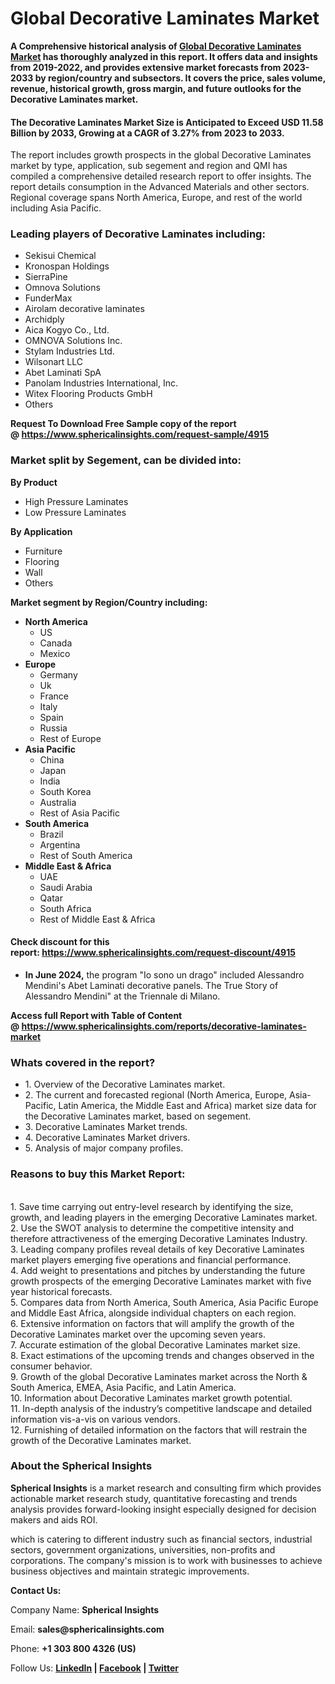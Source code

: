 <h1 class="news-post-title">Global Decorative Laminates Market</h1>
<p><strong>A Comprehensive historical analysis of&nbsp;<a href="https://www.sphericalinsights.com/reports/decorative-laminates-market" target="_blank" rel="noopener">Global Decorative Laminates Market</a>&nbsp;has thoroughly analyzed in this report. It offers data and insights from 2019-2022, and provides extensive market forecasts from 2023-2033 by region/country and subsectors. It covers the price, sales volume, revenue, historical growth, gross margin, and future outlooks for the Decorative Laminates market.</strong></p>
<h4><strong>The Decorative Laminates Market Size is Anticipated to Exceed USD 11.58 Billion by 2033, Growing at a CAGR of 3.27% from 2023 to 2033.</strong></h4>
<p>The report includes growth prospects in the global Decorative Laminates market by type, application, sub segement and region and QMI has compiled a comprehensive detailed research report to offer insights. The report details consumption in the Advanced Materials and other sectors. Regional coverage spans North America, Europe, and rest of the world including Asia Pacific.</p>
<h3><strong>Leading players of Decorative Laminates including:</strong></h3>
<ul>
<li>Sekisui Chemical</li>
<li>Kronospan Holdings</li>
<li>SierraPine</li>
<li>Omnova Solutions&nbsp;</li>
<li>FunderMax</li>
<li>Airolam decorative laminates</li>
<li>Archidply</li>
<li>Aica Kogyo Co., Ltd.</li>
<li>OMNOVA Solutions Inc.</li>
<li>Stylam Industries Ltd.</li>
<li>Wilsonart LLC</li>
<li>Abet Laminati SpA</li>
<li>Panolam Industries International, Inc.</li>
<li>Witex Flooring Products GmbH</li>
<li>Others</li>
</ul>
<p><strong>Request To Download Free Sample copy of the report @&nbsp;<a href="https://www.sphericalinsights.com/request-sample/4915">https://www.sphericalinsights.com/request-sample/4915</a></strong></p>
<h3><strong>Market split by Segement, can be divided into:</strong></h3>
<p><strong>By Product</strong></p>
<ul>
<li>High Pressure Laminates</li>
<li>Low Pressure Laminates</li>
</ul>
<p><strong>By Application</strong></p>
<ul>
<li>Furniture</li>
<li>Flooring</li>
<li>Wall</li>
<li>Others</li>
</ul>
<p><strong>Market segment by Region/Country including:</strong></p>
<ul>
<li><strong>North America</strong>
<ul>
<li>US</li>
<li>Canada</li>
<li>Mexico</li>
</ul>
</li>
<li><strong>Europe</strong>
<ul>
<li>Germany</li>
<li>Uk</li>
<li>France</li>
<li>Italy</li>
<li>Spain</li>
<li>Russia</li>
<li>Rest of Europe</li>
</ul>
</li>
<li><strong>Asia Pacific</strong>
<ul>
<li>China</li>
<li>Japan</li>
<li>India</li>
<li>South Korea</li>
<li>Australia</li>
<li>Rest of Asia Pacific</li>
</ul>
</li>
<li><strong>South America</strong>
<ul>
<li>Brazil</li>
<li>Argentina</li>
<li>Rest of South America</li>
</ul>
</li>
<li><strong>Middle East &amp; Africa</strong>
<ul>
<li>UAE</li>
<li>Saudi Arabia</li>
<li>Qatar</li>
<li>South Africa</li>
<li>Rest of Middle East &amp; Africa</li>
</ul>
</li>
</ul>
<h4>Check discount for this report:&nbsp;<a href="https://www.sphericalinsights.com/request-discount/4915">https://www.sphericalinsights.com/request-discount/4915</a></h4>
<ul>
<li><strong>In June 2024,</strong>&nbsp;the program "Io sono un drago" included Alessandro Mendini's Abet Laminati decorative panels. The True Story of Alessandro Mendini" at the Triennale di Milano.</li>
</ul>
<p><strong>Access full Report with Table of Content @&nbsp;<a href="https://www.sphericalinsights.com/reports/decorative-laminates-market">https://www.sphericalinsights.com/reports/decorative-laminates-market</a>&nbsp;</strong></p>
<h3><strong>Whats covered in the report?</strong></h3>
<ul>
<li>1. Overview of the Decorative Laminates market.</li>
<li>2. The current and forecasted regional (North America, Europe, Asia-Pacific, Latin America, the Middle East and Africa) market size data for the Decorative Laminates market, based on segement.</li>
<li>3. Decorative Laminates Market trends.</li>
<li>4. Decorative Laminates Market drivers.</li>
<li>5. Analysis of major company profiles.</li>
</ul>
<h3><strong>Reasons to buy this Market Report:</strong></h3>
<p><br />1. Save time carrying out entry-level research by identifying the size, growth, and leading players in the emerging Decorative Laminates market.<br />2. Use the SWOT analysis to determine the competitive intensity and therefore attractiveness of the emerging Decorative Laminates Industry.<br />3. Leading company profiles reveal details of key Decorative Laminates market players emerging five operations and financial performance.<br />4. Add weight to presentations and pitches by understanding the future growth prospects of the emerging Decorative Laminates market with five year historical forecasts.<br />5. Compares data from North America, South America, Asia Pacific Europe and Middle East Africa, alongside individual chapters on each region.<br />6. Extensive information on factors that will amplify the growth of the Decorative Laminates market over the upcoming seven years.<br />7. Accurate estimation of the global Decorative Laminates market size.<br />8. Exact estimations of the upcoming trends and changes observed in the consumer behavior.<br />9. Growth of the global Decorative Laminates market across the North &amp; South America, EMEA, Asia Pacific, and Latin America.<br />10. Information about Decorative Laminates market growth potential.<br />11. In-depth analysis of the industry&rsquo;s competitive landscape and detailed information vis-a-vis on various vendors.<br />12. Furnishing of detailed information on the factors that will restrain the growth of the Decorative Laminates market.</p>
<h3><strong>About the Spherical Insights</strong></h3>
<p><strong>Spherical Insights</strong>&nbsp;is a market research and consulting firm which provides actionable market research study, quantitative forecasting and trends analysis provides forward-looking insight especially designed for decision makers and aids ROI.</p>
<p>which is catering to different industry such as financial sectors, industrial sectors, government organizations, universities, non-profits and corporations. The company's mission is to work with businesses to achieve business objectives and maintain strategic improvements.</p>
<p><strong>Contact Us:</strong></p>
<p>Company Name:&nbsp;<strong>Spherical Insights</strong></p>
<p>Email:&nbsp;<strong>sales@sphericalinsights.com</strong></p>
<p>Phone:&nbsp;<strong>+1 303 800 4326 (US)</strong></p>
<p>Follow Us:&nbsp;<strong><a href="https://www.linkedin.com/company/spherical-insight/"><u>LinkedIn</u></a>&nbsp;|&nbsp;<a href="https://www.facebook.com/sphericalinsights22"><u>Facebook</u></a>&nbsp;|&nbsp;<a href="https://twitter.com/SInsights_US"><u>Twitter</u></a></strong></p>

